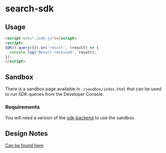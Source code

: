 # search-sdk

## Usage

```html
<script src="./sdk.js"></script>
<script>
SDK().query({}).on('result', (result) => {
  console.log('Result received', result);
});
</script>
```

## Sandbox

There is a sandbox page available in `./sandbox/index.html` that can be used to run SDK queries from the Developer Console.

### Requirements

You will need a version of the [sdk-backend](https://github.com/numo-labs/sdk-backend) to use the sandbox.

## Design Notes

[Can be found here](./notes)